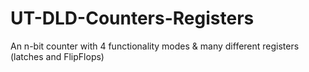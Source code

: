# UT-DLD-Counters-Registers
An n-bit counter with 4 functionality modes &amp; many different registers (latches and FlipFlops)
